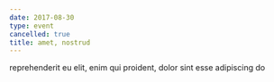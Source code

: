 ```yaml
---
date: 2017-08-30
type: event
cancelled: true
title: amet, nostrud
---
```

reprehenderit eu elit, enim qui proident, dolor sint esse adipiscing do
